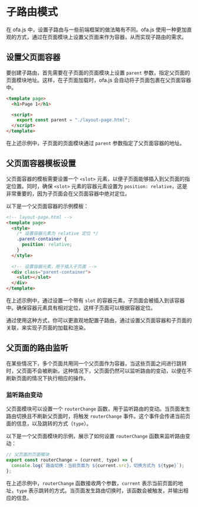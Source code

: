 # 子路由模式

在 ofa.js 中，设置子路由与一些前端框架的做法略有不同。ofa.js 使用一种更加直观的方式，通过在页面模块上设置父页面来作为容器，从而实现子路由的需求。

## 设置父页面容器

要创建子路由，首先需要在子页面的页面模块上设置 `parent` 参数，指定父页面的页面模块地址。这样，在子页面加载时，ofa.js 会自动将子页面包裹在父页面容器中。

```html
<template page>
  <h1>Page 1</h1>

  <script>
    export const parent = "./layout-page.html";
  </script>
</template>
```

在上述示例中，子页面的页面模块通过 `parent` 参数指定了父页面容器的地址。

## 父页面容器模板设置

父页面容器的模板需要设置一个 `<slot>` 元素，以便子页面能够插入到父页面的指定位置。同时，确保 `<slot>` 元素的容器元素设置为 `position: relative`，这是非常重要的，因为子页面会在父页面容器中绝对定位。

以下是一个父页面容器的示例模板：

```html
<!-- layout-page.html -->
<template page>
  <style>
    /* 设置容器元素为 relative 定位 */
    .parent-container {
      position: relative;
    }
  </style>
  
  <!-- 设置容器元素，用于插入子页面 -->
  <div class="parent-container">
    <slot></slot>
  </div>
</template>
```

在上述示例中，通过设置一个带有 `slot` 的容器元素，子页面会被插入到该容器中。确保容器元素具有相对定位，这样子页面可以根据容器定位。

通过使用这种方式，你可以更直观地配置子路由，通过设置父页面容器和子页面的关联，来实现子页面的加载和渲染。

## 父页面的路由监听

在某些情况下，多个页面共用同一个父页面作为容器，当这些页面之间进行跳转时，父页面不会被刷新。这种情况下，父页面仍然可以监听路由的变动，以便在不刷新页面的情况下执行相应的操作。

### 监听路由变动

父页面模块可以设置一个 `routerChange` 函数，用于监听路由的变动。当页面发生路由切换且不刷新父页面时，将触发 `routerChange` 事件。这个事件会传递当前页面的信息，以及跳转的方式（`type`）。

以下是一个父页面模块的示例，展示了如何设置 `routerChange` 函数来监听路由变动：

```javascript
// 父页面的页面模块
export const routerChange = (current, type) => {
  console.log(`路由切换：当前页面为 ${current.src}，切换方式为 ${type}`);
};
```

在上述示例中，`routerChange` 函数接收两个参数，`current` 表示当前页面的地址，`type` 表示跳转的方式。当页面发生路由切换时，该函数会被触发，并输出相应的信息。